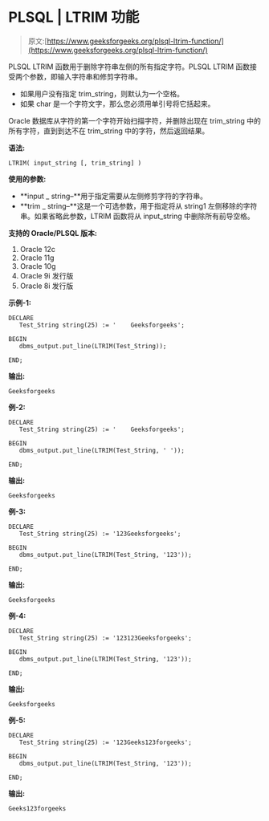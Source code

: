 # PLSQL | LTRIM 功能

> 原文:[https://www.geeksforgeeks.org/plsql-ltrim-function/](https://www.geeksforgeeks.org/plsql-ltrim-function/)

PLSQL LTRIM 函数用于删除字符串左侧的所有指定字符。PLSQL LTRIM 函数接受两个参数，即输入字符串和修剪字符串。

*   如果用户没有指定 trim_string，则默认为一个空格。
*   如果 char 是一个字符文字，那么您必须用单引号将它括起来。

Oracle 数据库从字符的第一个字符开始扫描字符，并删除出现在 trim_string 中的所有字符，直到到达不在 trim_string 中的字符，然后返回结果。

**语法:**

```
LTRIM( input_string [, trim_string] )
```

**使用的参数:**

*   **input _ string–**用于指定需要从左侧修剪字符的字符串。
*   **trim _ string–**这是一个可选参数，用于指定将从 string1 左侧移除的字符串。如果省略此参数，LTRIM 函数将从 input_string 中删除所有前导空格。

**支持的 Oracle/PLSQL 版本:**

1.  Oracle 12c
2.  Oracle 11g
3.  Oracle 10g
4.  Oracle 9i 发行版
5.  Oracle 8i 发行版

**示例-1:**

```
DECLARE 
   Test_String string(25) := '    Geeksforgeeks';

BEGIN 
   dbms_output.put_line(LTRIM(Test_String)); 

END; 
```

**输出:**

```
Geeksforgeeks 
```

**例-2:**

```
DECLARE 
   Test_String string(25) := '    Geeksforgeeks';

BEGIN 
   dbms_output.put_line(LTRIM(Test_String, ' ')); 

END; 
```

**输出:**

```
Geeksforgeeks 
```

**例-3:**

```
DECLARE 
   Test_String string(25) := '123Geeksforgeeks';

BEGIN 
   dbms_output.put_line(LTRIM(Test_String, '123')); 

END; 
```

**输出:**

```
Geeksforgeeks 
```

**例-4:**

```
DECLARE 
   Test_String string(25) := '123123Geeksforgeeks';

BEGIN 
   dbms_output.put_line(LTRIM(Test_String, '123')); 

END; 
```

**输出:**

```
Geeksforgeeks 
```

**例-5:**

```
DECLARE 
   Test_String string(25) := '123Geeks123forgeeks';

BEGIN 
   dbms_output.put_line(LTRIM(Test_String, '123')); 

END; 
```

**输出:**

```
Geeks123forgeeks 
```